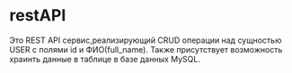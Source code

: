 # restAPI
Это REST API сервис,реализирующий CRUD операции над сущностью USER с полями id и ФИО(full_name).
Также присутствует возможность храинть данные в таблице в базе данных MySQL.
